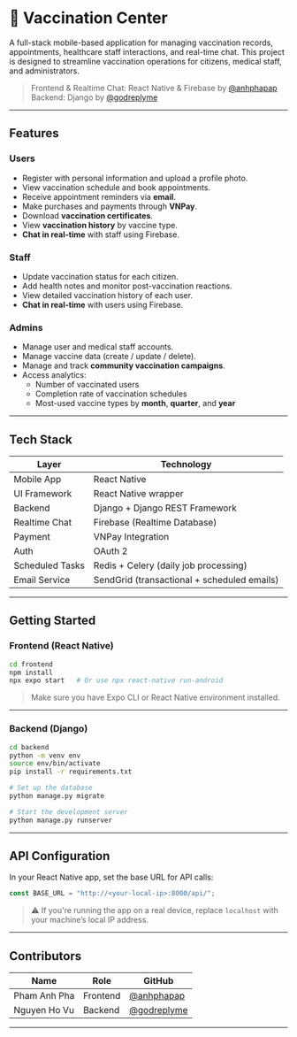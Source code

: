 # 💉 Vaccination Center

A full-stack mobile-based application for managing vaccination records, appointments, healthcare staff interactions, and real-time chat. This project is designed to streamline vaccination operations for citizens, medical staff, and administrators.

> Frontend & Realtime Chat: React Native & Firebase by [@anhphapap](https://github.com/anhphapap)  
>  Backend: Django by [@godreplyme](https://github.com/godreplyme)

---

## Features

### Users

- Register with personal information and upload a profile photo.
- View vaccination schedule and book appointments.
- Receive appointment reminders via **email**.
- Make purchases and payments through **VNPay**.
- Download **vaccination certificates**.
- View **vaccination history** by vaccine type.
- **Chat in real-time** with staff using Firebase.

### Staff

- Update vaccination status for each citizen.
- Add health notes and monitor post-vaccination reactions.
- View detailed vaccination history of each user.
- **Chat in real-time** with users using Firebase.

### Admins

- Manage user and medical staff accounts.
- Manage vaccine data (create / update / delete).
- Manage and track **community vaccination campaigns**.
- Access analytics:
  - Number of vaccinated users
  - Completion rate of vaccination schedules
  - Most-used vaccine types by **month**, **quarter**, and **year**

---

## Tech Stack

| Layer           | Technology                                  |
| --------------- | ------------------------------------------- |
| Mobile App      | React Native                                |
| UI Framework    | React Native wrapper                        |
| Backend         | Django + Django REST Framework              |
| Realtime Chat   | Firebase (Realtime Database)                |
| Payment         | VNPay Integration                           |
| Auth            | OAuth 2                                     |
| Scheduled Tasks | Redis + Celery (daily job processing)       |
| Email Service   | SendGrid (transactional + scheduled emails) |

---

## Getting Started

### Frontend (React Native)

```bash
cd frontend
npm install
npx expo start   # Or use npx react-native run-android
```

> Make sure you have Expo CLI or React Native environment installed.

---

### Backend (Django)

```bash
cd backend
python -m venv env
source env/bin/activate
pip install -r requirements.txt

# Set up the database
python manage.py migrate

# Start the development server
python manage.py runserver
```

---

## API Configuration

In your React Native app, set the base URL for API calls:

```js
const BASE_URL = "http://<your-local-ip>:8000/api/";
```

> ⚠️ If you're running the app on a real device, replace `localhost` with your machine’s local IP address.

---

## Contributors

| Name         | Role     | GitHub                                       |
| ------------ | -------- | -------------------------------------------- |
| Pham Anh Pha | Frontend | [@anhphapap](https://github.com/anhphapap)   |
| Nguyen Ho Vu | Backend  | [@godreplyme](https://github.com/godreplyme) |

---
